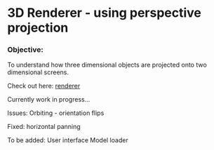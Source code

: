 # 3D Renderer - using perspective projection

### Objective:
To understand how three dimensional objects are projected onto two dimensional screens.

Check out here: [renderer](https://itshrr17.github.io/3d_renderer/engine/page.html)

Currently work in progress...

Issues:
Orbiting - orientation flips

Fixed:
horizontal panning

To be added:
User interface
Model loader